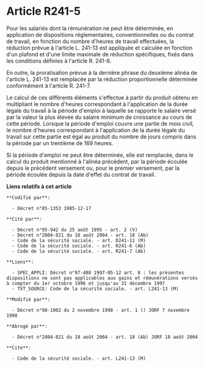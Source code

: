 # Article R241-5

Pour les salariés dont la rémunération ne peut être déterminée, en application de dispositions réglementaires,
conventionnelles ou du contrat de travail, en fonction du nombre d'heures de travail effectuées, la réduction    prévue à
l'article L. 241-13 est appliquée et calculée en fonction d'un plafond et d'une limite maximale de réduction spécifiques,
fixés dans les conditions définies à l'article R. 241-6. 

En outre, la proratisation prévue à la dernière phrase du deuxième alinéa de l'article L. 241-13 est remplacée par la
réduction proportionnelle déterminée conformément à l'article R. 241-7. 

Le calcul de ces différents éléments s'effectue à partir du produit obtenu en multipliant le nombre d'heures correspondant à
l'application de la durée légale du travail à la période d'emploi à laquelle se rapporte le salaire versé par la valeur la
plus élevée du salaire minimum de croissance au cours de cette période. Lorsque la période d'emploi couvre une partie de mois
civil, le nombre d'heures correspondant à l'application de la durée légale du travail sur cette partie est égal au produit du
nombre de jours compris dans la période par un trentième de 169 heures. 

Si la période d'emploi ne peut être déterminée, elle est remplacée, dans le calcul du produit mentionné à l'alinéa précédent,
par la période écoulée depuis le précédent versement ou, pour le premier versement, par la période écoulée depuis la date
d'effet du contrat de travail.

**Liens relatifs à cet article**

	**Codifié par**:

	  - Décret n°85-1353 1985-12-17

	**Cité par**:

	  - Décret n°95-942 du 25 août 1995 - art. 2 (V)
	  - Décret n°2004-821 du 18 août 2004 - art. 18 (Ab)
	  - Code de la sécurité sociale. - art. D241-11 (M)
	  - Code de la sécurité sociale. - art. R241-6 (Ab)
	  - Code de la sécurité sociale. - art. R241-7 (Ab)

	**Liens**:

	  - SPEC_APPLI: Décret n°97-488 1997-05-12 art. 8 : les présentes dispositions ne sont pas applicables aux gains et rémunérations versés à compter du 1er octobre 1996 et jusqu'au 31 décembre 1997
	  - TXT_SOURCE: Code de la sécurité sociale. - art. L241-13 (M)

	**Modifié par**:

	  - Décret n°98-1002 du 2 novembre 1998 - art. 1 () JORF 7 novembre 1998

	**Abrogé par**:

	  - Décret n°2004-821 du 18 août 2004 - art. 18 (Ab) JORF 18 août 2004

	**Cite**:

	  - Code de la sécurité sociale. - art. L241-13 (M)

